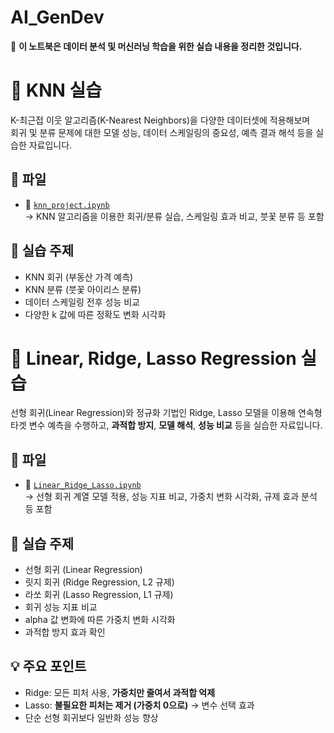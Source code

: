 # AI_GenDev

📘 **이 노트북은 데이터 분석 및 머신러닝 학습을 위한 실습 내용을 정리한 것입니다.**


# 📘 KNN 실습 

K-최근접 이웃 알고리즘(K-Nearest Neighbors)을 다양한 데이터셋에 적용해보며  
회귀 및 분류 문제에 대한 모델 성능, 데이터 스케일링의 중요성, 예측 결과 해석 등을 실습한 자료입니다.

## 📁 파일
- 📄 [`knn_project.ipynb`](./knn_project.ipynb)  
  → KNN 알고리즘을 이용한 회귀/분류 실습, 스케일링 효과 비교, 붓꽃 분류 등 포함

## 🧪 실습 주제
- KNN 회귀 (부동산 가격 예측)
- KNN 분류 (붓꽃 아이리스 분류)
- 데이터 스케일링 전후 성능 비교
- 다양한 k 값에 따른 정확도 변화 시각화

# 📘 Linear, Ridge, Lasso Regression 실습 

선형 회귀(Linear Regression)와 정규화 기법인 Ridge, Lasso 모델을 이용해
연속형 타겟 변수 예측을 수행하고, **과적합 방지**, **모델 해석**, **성능 비교** 등을 실습한 자료입니다.

## 📁 파일
- 📄 [`Linear_Ridge_Lasso.ipynb`](./Linear_Ridge_Lasso.ipynb)  
  → 선형 회귀 계열 모델 적용, 성능 지표 비교, 가중치 변화 시각화, 규제 효과 분석 등 포함

## 🧪 실습 주제
- 선형 회귀 (Linear Regression)
- 릿지 회귀 (Ridge Regression, L2 규제)
- 라쏘 회귀 (Lasso Regression, L1 규제)
- 회귀 성능 지표 비교
- alpha 값 변화에 따른 가중치 변화 시각화
- 과적합 방지 효과 확인

## 💡 주요 포인트
- Ridge: 모든 피처 사용, **가중치만 줄여서 과적합 억제**
- Lasso: **불필요한 피처는 제거 (가중치 0으로)** → 변수 선택 효과
- 단순 선형 회귀보다 일반화 성능 향상

